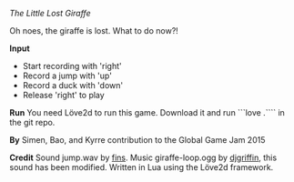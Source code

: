 *The Little Lost Giraffe*

Oh noes, the giraffe is lost. What to do now?!

**Input**
* Start recording with 'right'
* Record a jump with 'up'
* Record a duck with 'down'
* Release 'right' to play

**Run**
You need Löve2d to run this game. Download it and run ```love .```` in the git repo.

**By**
Simen, Bao, and Kyrre contribution to the Global Game Jam 2015

**Credit**
Sound jump.wav by [fins](http://freesound.org/people/fins/sounds/146726/).
Music giraffe-loop.ogg by [djgriffin](http://freesound.org/people/djgriffin/sounds/172567/), this sound has been modified.
Written in Lua using the Löve2d framework.